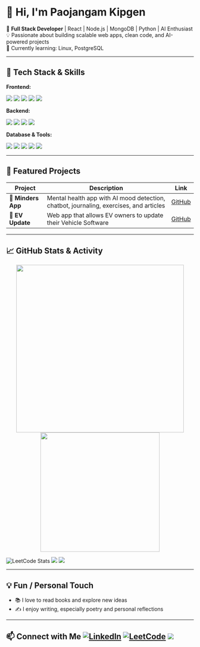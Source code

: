 # 👋 Hi, I'm Paojangam Kipgen

🚀 **Full Stack Developer** | React | Node.js | MongoDB | Python | AI Enthusiast  
💡 Passionate about building scalable web apps, clean code, and AI-powered projects  
🌱 Currently learning: Linux, PostgreSQL  

---

## 🔧 Tech Stack & Skills

**Frontend:**  
<p align="left">
  <img src="https://img.shields.io/badge/React-20232A?style=for-the-badge&logo=react&logoColor=61DAFB" />
  <img src="https://img.shields.io/badge/Tailwind-CB3837?style=for-the-badge&logo=tailwind-css&logoColor=white" />
  <img src="https://img.shields.io/badge/HTML5-E34F26?style=for-the-badge&logo=html5&logoColor=white" />
  <img src="https://img.shields.io/badge/CSS3-1572B6?style=for-the-badge&logo=css3&logoColor=white" />
  <img src="https://img.shields.io/badge/JavaScript-F7DF1E?style=for-the-badge&logo=javascript&logoColor=black" />
</p>

**Backend:**  
<p align="left">
  <img src="https://img.shields.io/badge/Node.js-339933?style=for-the-badge&logo=node.js&logoColor=white" />
  <img src="https://img.shields.io/badge/Express-000000?style=for-the-badge&logo=express&logoColor=white" />
  <img src="https://img.shields.io/badge/C++-00599C?style=for-the-badge&logo=c%2B%2B&logoColor=white" />
  <img src="https://img.shields.io/badge/Java-007396?style=for-the-badge&logo=java&logoColor=white" />
</p>

**Database & Tools:**  
<p align="left">
  <img src="https://img.shields.io/badge/MongoDB-47A248?style=for-the-badge&logo=mongodb&logoColor=white" />
  <img src="https://img.shields.io/badge/SQL-00758F?style=for-the-badge&logo=mysql&logoColor=white" />
  <img src="https://img.shields.io/badge/PostgreSQL-4169E1?style=for-the-badge&logo=postgresql&logoColor=white" />
  <img src="https://img.shields.io/badge/Git-F05032?style=for-the-badge&logo=git&logoColor=white" />
  <img src="https://img.shields.io/badge/VS_Code-007ACC?style=for-the-badge&logo=visual-studio-code&logoColor=white" />
</p>

---

## 📂 Featured Projects

| Project | Description | Link |
| ------- | ----------- | ---- |
| 🧠 **Minders App** | Mental health app with AI mood detection, chatbot, journaling, exercises, and articles | [GitHub](https://github.com/Paojangam/Minders) |
| 🚗 **EV Update** | Web app that allows EV owners to update their Vehicle Software | [GitHub](https://github.com/AvinashxDubey/DriveSync) |

---

## 📈 GitHub Stats & Activity

<p align="center">
  <img src="https://github-readme-stats.vercel.app/api?username=Paojangam&count_private=true&show_icons=true&theme=dracula&hide_border=false" width="450" />
  <img src="https://github-readme-stats.vercel.app/api/top-langs/?username=Paojangam&layout=compact&theme=dracula&hide_border=false" width="320" />
</p>

<p align="center">
  
  ![LeetCode Stats](https://readmecodegen.vercel.app/api/leetcode-stats/paojangam?theme=dark&reputation=false&font=Montserrat%2C+Arial%2C+Helvetica%2C+sans-serif)
  <img src="https://img.shields.io/github/last-commit/Paojangam/Minders?style=for-the-badge&logo=github" /> 
  <img src="https://img.shields.io/github/issues/Paojangam/Minders?style=for-the-badge&logo=github" /> 
</p>

---

## 💡 Fun / Personal Touch

- 📚 I love to read books and explore new ideas  
- ✍️ I enjoy writing, especially poetry and personal reflections  

---

## 📫 Connect with Me [![LinkedIn](https://img.shields.io/badge/LinkedIn-blue?style=for-the-badge&logo=linkedin&logoColor=white)](https://www.linkedin.com/in/paojangam-namcha-kipgen-594557240/) [![LeetCode](https://img.shields.io/badge/LeetCode-orange?style=for-the-badge&logo=leetcode&logoColor=white)](https://leetcode.com/u/paojangam/) <img src="https://img.shields.io/badge/Email-paojangam1234@gmail.com-red?style=for-the-badge&logo=gmail&logoColor=white" />
